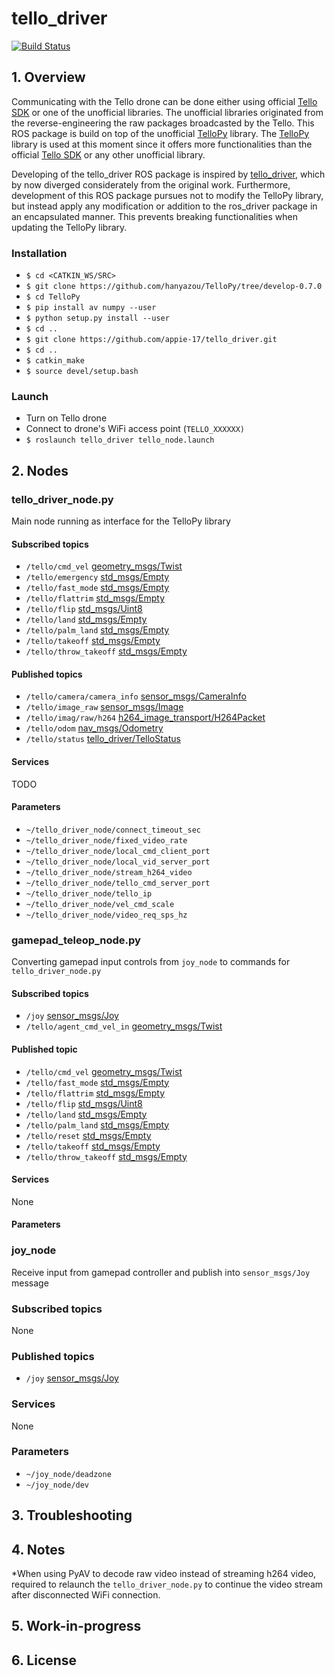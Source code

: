 # tello_driver

[![Build Status](http://build.ros.org/job/Ksrc_uX__tello_driver__ubuntu_xenial__source/badge/icon)](http://build.ros.org/job/Ksrc_uX__tello_driver__ubuntu_xenial__source/)

## 1. Overview
Communicating with the Tello drone can be done either using official [Tello SDK](https://dl-cdn.ryzerobotics.com/downloads/Tello/Tello%20SDK%202.0%20User%20Guide.pdf) or one of the unofficial libraries. The unofficial libraries originated from the reverse-engineering the raw packages broadcasted by the Tello. This ROS package is build on top of the unofficial [TelloPy](https://github.com/hanyazou/TelloPy) library. The [TelloPy](https://github.com/hanyazou/TelloPy) library is used at this moment since it offers more functionalities than the official [Tello SDK](https://dl-cdn.ryzerobotics.com/downloads/Tello/Tello%20SDK%202.0%20User%20Guide.pdf) or any other unofficial library. 

Developing of the tello_driver ROS package is inspired by [tello_driver](https://github.com/anqixu/tello_driver), which by now diverged considerately from the original work. Furthermore, development of this ROS package pursues not to modify the TelloPy library, but instead apply any modification or addition to the ros_driver package in an encapsulated manner. This prevents breaking functionalities when updating the TelloPy library.

### Installation
* ```$ cd <CATKIN_WS/SRC>```
* ```$ git clone https://github.com/hanyazou/TelloPy/tree/develop-0.7.0```
* ```$ cd TelloPy```
* ```$ pip install av numpy --user```
* ```$ python setup.py install --user```
* ```$ cd ..```
* ```$ git clone https://github.com/appie-17/tello_driver.git```
* ```$ cd ..```
* ```$ catkin_make```
* ```$ source devel/setup.bash```

### Launch

* Turn on Tello drone
* Connect to drone's WiFi access point (```TELLO_XXXXXX)```
* ```$ roslaunch tello_driver tello_node.launch```

## 2. Nodes

### tello_driver_node.py
Main node running as interface for the TelloPy library

#### Subscribed topics
* ```/tello/cmd_vel``` [geometry_msgs/Twist](http://docs.ros.org/api/geometry_msgs/html/msg/Twist.html)
* ```/tello/emergency``` [std_msgs/Empty](http://docs.ros.org/api/std_msgs/html/msg/Empty.html)
* ```/tello/fast_mode``` [std_msgs/Empty](http://docs.ros.org/api/std_msgs/html/msg/Empty.html)
* ```/tello/flattrim``` [std_msgs/Empty](http://docs.ros.org/api/std_msgs/html/msg/Empty.html)
* ```/tello/flip``` [std_msgs/Uint8](http://docs.ros.org/api/std_msgs/html/msg/UInt8.html)
* ```/tello/land``` [std_msgs/Empty](http://docs.ros.org/api/std_msgs/html/msg/Empty.html)
* ```/tello/palm_land``` [std_msgs/Empty](http://docs.ros.org/api/std_msgs/html/msg/Empty.html)
* ```/tello/takeoff``` [std_msgs/Empty](http://docs.ros.org/api/std_msgs/html/msg/Empty.html)
* ```/tello/throw_takeoff``` [std_msgs/Empty](http://docs.ros.org/api/std_msgs/html/msg/Empty.html)

#### Published topics
* ```/tello/camera/camera_info``` [sensor_msgs/CameraInfo](http://docs.ros.org/api/sensor_msgs/html/msg/CameraInfo.html)
* ```/tello/image_raw``` [sensor_msgs/Image](http://docs.ros.org/api/sensor_msgs/html/msg/Image.html)
* ```/tello/imag/raw/h264``` [h264_image_transport/H264Packet](https://github.com/tilk/h264_image_transport/blob/master/msg/H264Packet.msg)
* ```/tello/odom``` [nav_msgs/Odometry](http://docs.ros.org/api/nav_msgs/html/msg/Odometry.html)
* ```/tello/status``` [tello_driver/TelloStatus](https://github.com/appie-17/tello_driver/blob/development/msg/TelloStatus.msg)

#### Services
TODO

#### Parameters
* ```~/tello_driver_node/connect_timeout_sec```
* ```~/tello_driver_node/fixed_video_rate```
* ```~/tello_driver_node/local_cmd_client_port```
* ```~/tello_driver_node/local_vid_server_port```
* ```~/tello_driver_node/stream_h264_video```
* ```~/tello_driver_node/tello_cmd_server_port```
* ```~/tello_driver_node/tello_ip```
* ```~/tello_driver_node/vel_cmd_scale```
* ```~/tello_driver_node/video_req_sps_hz```

### gamepad_teleop_node.py
Converting gamepad input controls from ```joy_node``` to commands for ```tello_driver_node.py```

#### Subscribed topics
* ```/joy``` [sensor_msgs/Joy](http://docs.ros.org/api/sensor_msgs/html/msg/Joy.html)
* ```/tello/agent_cmd_vel_in``` [geometry_msgs/Twist](http://docs.ros.org/api/geometry_msgs/html/msg/Twist.html)

#### Published topic
* ```/tello/cmd_vel``` [geometry_msgs/Twist](http://docs.ros.org/api/geometry_msgs/html/msg/Twist.html)
* ```/tello/fast_mode``` [std_msgs/Empty](http://docs.ros.org/api/std_msgs/html/msg/Empty.html)
* ```/tello/flattrim``` [std_msgs/Empty](http://docs.ros.org/api/std_msgs/html/msg/Empty.html)
* ```/tello/flip``` [std_msgs/Uint8](http://docs.ros.org/api/std_msgs/html/msg/UInt8.html)
* ```/tello/land``` [std_msgs/Empty](http://docs.ros.org/api/std_msgs/html/msg/Empty.html)
* ```/tello/palm_land``` [std_msgs/Empty](http://docs.ros.org/api/std_msgs/html/msg/Empty.html)
* ```/tello/reset``` [std_msgs/Empty](http://docs.ros.org/api/std_msgs/html/msg/Empty.html)
* ```/tello/takeoff``` [std_msgs/Empty](http://docs.ros.org/api/std_msgs/html/msg/Empty.html)
* ```/tello/throw_takeoff``` [std_msgs/Empty](http://docs.ros.org/api/std_msgs/html/msg/Empty.html)

#### Services
None

#### Parameters

### joy_node
Receive input from gamepad controller and publish into ```sensor_msgs/Joy``` message

### Subscribed topics
None

### Published topics
* ```/joy``` [sensor_msgs/Joy](http://docs.ros.org/api/sensor_msgs/html/msg/Joy.html)

### Services
None 

### Parameters
* ```~/joy_node/deadzone```
* ```~/joy_node/dev```

## 3. Troubleshooting

## 4. Notes
*When using PyAV to decode raw video instead of streaming h264 video, required to relaunch the ```tello_driver_node.py``` to continue the video stream after disconnected WiFi connection.

## 5. Work-in-progress

## 6. License


